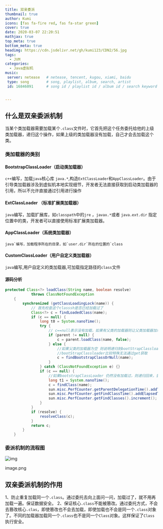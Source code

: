 ```yaml
---
title: 双亲委派
thumbnail: true
author: Kumi
icons: [fas fa-fire red, fas fa-star green]
cover: true
date: 2020-03-07 22:20:51
mathjax: true
top_meta: true
bottom_meta: true
headimg: https://cdn.jsdelivr.net/gh/kumi123/CDN2/56.jpg
tags:
  - JVM
categories:
  - Java虚拟机
music:
 server: netease   # netease, tencent, kugou, xiami, baidu
 type: song        # song, playlist, album, search, artist
 id: 16846091      # song id / playlist id / album id / search keyword


---
```


## 什么是双亲委派机制

当某个类加载器需要加载某个`.class`文件时，它首先把这个任务委托给他的上级类加载器，递归这个操作，如果上级的类加载器没有加载，自己才会去加载这个类。

### 类加载器的类别

#### BootstrapClassLoader（启动类加载器）

`c++`编写，加载`java`核心库 `java.*`,构造`ExtClassLoader`和`AppClassLoader`。由于引导类加载器涉及到虚拟机本地实现细节，开发者无法直接获取到启动类加载器的引用，所以不允许直接通过引用进行操作

#### ExtClassLoader （标准扩展类加载器）

`java`编写，加载扩展库，如`classpath`中的`jre` ，`javax.*`或者
 `java.ext.dir` 指定位置中的类，开发者可以直接使用标准扩展类加载器。

#### AppClassLoader（系统类加载器）

```
java`编写，加载程序所在的目录，如`user.dir`所在的位置的`class
```

#### CustomClassLoader（用户自定义类加载器）

`java`编写,用户自定义的类加载器,可加载指定路径的`class`文件

#### 源码分析



```java
protected Class<?> loadClass(String name, boolean resolve)
            throws ClassNotFoundException
    {
        synchronized (getClassLoadingLock(name)) {
            // 首先检查这个classsh是否已经加载过了
            Class<?> c = findLoadedClass(name);
            if (c == null) {
                long t0 = System.nanoTime();
                try {
                    // c==null表示没有加载，如果有父类的加载器则让父类加载器加载
                    if (parent != null) {
                        c = parent.loadClass(name, false);
                    } else {
                        //如果父类的加载器为空 则说明递归到bootStrapClassloader了
                        //bootStrapClassloader比较特殊无法通过get获取
                        c = findBootstrapClassOrNull(name);
                    }
                } catch (ClassNotFoundException e) {}
                if (c == null) {
                    //如果bootstrapClassLoader 仍然没有加载过，则递归回来，尝试自己去加载class
                    long t1 = System.nanoTime();
                    c = findClass(name);
                    sun.misc.PerfCounter.getParentDelegationTime().addTime(t1 - t0);
                    sun.misc.PerfCounter.getFindClassTime().addElapsedTimeFrom(t1);
                    sun.misc.PerfCounter.getFindClasses().increment();
                }
            }
            if (resolve) {
                resolveClass(c);
            }
            return c;
        }
    }
```

### 委派机制的流程图

![img](https:////upload-images.jianshu.io/upload_images/7634245-7b7882e1f4ea5d7d.png?imageMogr2/auto-orient/strip|imageView2/2/w/1200/format/webp)

image.png

## 双亲委派机制的作用

1、防止重复加载同一个`.class`。通过委托去向上面问一问，加载过了，就不用再加载一遍。保证数据安全。
 2、保证核心`.class`不能被篡改。通过委托方式，不会去篡改核心`.clas`，即使篡改也不会去加载，即使加载也不会是同一个`.class`对象了。不同的加载器加载同一个`.class`也不是同一个`Class`对象。这样保证了`Class`执行安全。



